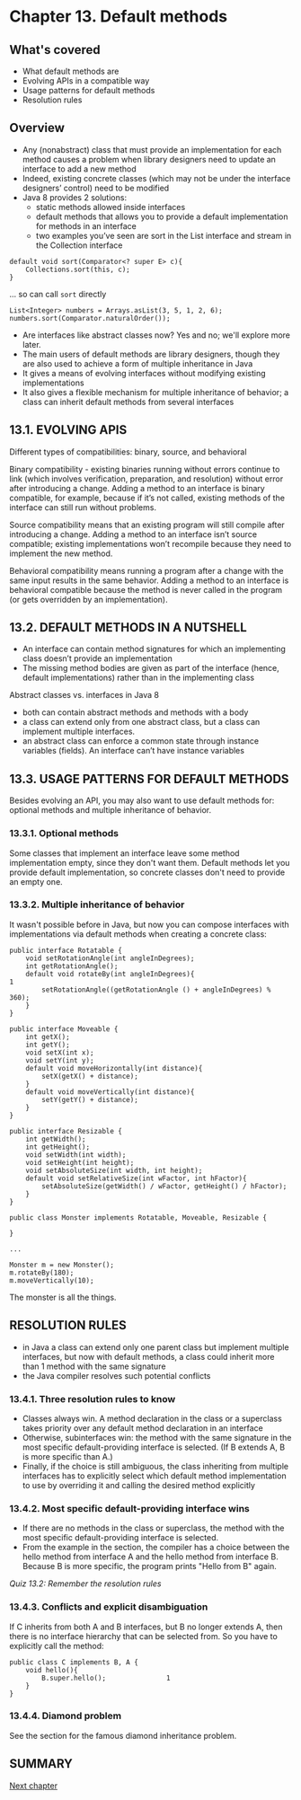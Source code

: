 # Chapter 13. Default methods

## What's covered

* What default methods are
* Evolving APIs in a compatible way
* Usage patterns for default methods
* Resolution rules

## Overview

- Any (nonabstract) class that must provide an implementation for each method causes a problem when library designers need to update an interface to add a new method
- Indeed, existing concrete classes (which may not be under the interface designers’ control) need to be modified
- Java 8 provides 2 solutions:
    - static methods allowed inside interfaces
    - default methods that allows you to provide a default implementation for methods in an interface
    - two examples you’ve seen are sort in the List interface and stream in the Collection interface

```
default void sort(Comparator<? super E> c){
    Collections.sort(this, c);
}
```

... so can call `sort` directly

```
List<Integer> numbers = Arrays.asList(3, 5, 1, 2, 6);
numbers.sort(Comparator.naturalOrder());   

```

- Are interfaces like abstract classes now? Yes and no; we'll explore more later.
- The main users of default methods are library designers, though they are also used to achieve a form of multiple inheritance in Java
- It gives a means of evolving interfaces without modifying existing implementations
- It also gives a flexible mechanism for multiple inheritance of behavior; a class can inherit default methods from several interfaces

## 13.1. EVOLVING APIS

Different types of compatibilities: binary, source, and behavioral

Binary compatibility - existing binaries running without errors continue to link (which involves verification, preparation, and resolution) without error after introducing a change. Adding a method to an interface is binary compatible, for example, because if it’s not called, existing methods of the interface can still run without problems.

Source compatibility means that an existing program will still compile after introducing a change. Adding a method to an interface isn’t source compatible; existing implementations won’t recompile because they need to implement the new method.

Behavioral compatibility means running a program after a change with the same input results in the same behavior. Adding a method to an interface is behavioral compatible because the method is never called in the program (or gets overridden by an implementation).

## 13.2. DEFAULT METHODS IN A NUTSHELL

 - An interface can contain method signatures for which an implementing class doesn’t provide an implementation
 - The missing method bodies are given as part of the interface (hence, default implementations) rather than in the implementing class

Abstract classes vs. interfaces in Java 8

- both can contain abstract methods and methods with a body
- a class can extend only from one abstract class, but a class can implement multiple interfaces.
- an abstract class can enforce a common state through instance variables (fields). An interface can’t have instance variables

 ## 13.3. USAGE PATTERNS FOR DEFAULT METHODS

Besides evolving an API, you may also want to use default methods for: optional methods and multiple inheritance of behavior.

### 13.3.1. Optional methods

Some classes that implement an interface leave some method implementation empty, since they don't want them. Default methods let you provide default implementation, so concrete classes don't need to provide an empty one. 

### 13.3.2. Multiple inheritance of behavior

It wasn't possible before in Java, but now you can compose interfaces with implementations via default methods when creating a concrete class: 

```
public interface Rotatable {
    void setRotationAngle(int angleInDegrees);
    int getRotationAngle();
    default void rotateBy(int angleInDegrees){                            1
        setRotationAngle((getRotationAngle () + angleInDegrees) % 360);
    }
}

public interface Moveable {
    int getX();
    int getY();
    void setX(int x);
    void setY(int y);
    default void moveHorizontally(int distance){
        setX(getX() + distance);
    }
    default void moveVertically(int distance){
        setY(getY() + distance);
    }
}

public interface Resizable {
    int getWidth();
    int getHeight();
    void setWidth(int width);
    void setHeight(int height);
    void setAbsoluteSize(int width, int height);
    default void setRelativeSize(int wFactor, int hFactor){
        setAbsoluteSize(getWidth() / wFactor, getHeight() / hFactor);
    }
}

public class Monster implements Rotatable, Moveable, Resizable {

}

...

Monster m = new Monster();        
m.rotateBy(180);                  
m.moveVertically(10);   

```

The monster is all the things.

## RESOLUTION RULES

 - in Java a class can extend only one parent class but implement multiple interfaces, but now with default methods, a class could inherit more than 1 method with the same signature
- the Java compiler resolves such potential conflicts

### 13.4.1. Three resolution rules to know

- Classes always win. A method declaration in the class or a superclass takes priority over any default method declaration in an interface
- Otherwise, subinterfaces win: the method with the same signature in the most specific default-providing interface is selected. (If B extends A, B is more specific than A.)
- Finally, if the choice is still ambiguous, the class inheriting from multiple interfaces has to explicitly select which default method implementation to use by overriding it and calling the desired method explicitly

### 13.4.2. Most specific default-providing interface wins

- If there are no methods in the class or superclass, the method with the most specific default-providing interface is selected. 
- From the example in the section, the compiler has a choice between the hello method from interface A and the hello method from interface B. Because B is more specific, the program prints "Hello from B" again.

_Quiz 13.2: Remember the resolution rules_

### 13.4.3. Conflicts and explicit disambiguation

If C inherits from both A and B interfaces, but B no longer extends A, then there is no interface hierarchy that can be selected from. So you have to explicitly call the method:

```
public class C implements B, A {
    void hello(){
        B.super.hello();               1
    }
}
```

### 13.4.4. Diamond problem

See the section for the famous diamond inheritance problem.

## SUMMARY

[Next chapter](README-Chapter-14.md)
